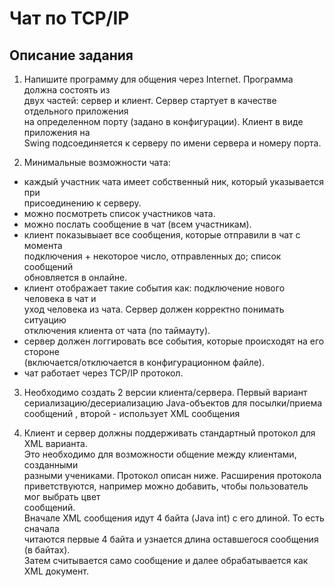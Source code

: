 # Чат по TCP/IP

## Описание задания

1. Напишите программу для общения через Internet. Программа должна состоять из  
двух частей: сервер и клиент. Сервер стартует в качестве отдельного приложения  
на определенном порту (задано в конфигурации). Клиент в виде приложения на  
Swing подсоединяется к серверу по имени сервера и номеру порта.

2. Минимальные возможности чата:

- каждый участник чата имеет собственный ник, который указывается при  
  присоединению к серверу.  
- можно посмотреть список участников чата.  
- можно послать сообщение в чат (всем участникам).  
- клиент показывыает все сообщения, которые отправили в чат с момента  
  подключения + некоторое число, отправленных до; список сообщений  
  обновляется в онлайне.  
- клиент отображает такие события как: подключение нового человека в чат и  
  уход человека из чата. Сервер должен корректно понимать ситуацию  
  отключения клиента от чата (по таймауту).  
- сервер должен логгировать все события, которые происходят на его стороне  
  (включается/отключается в конфигурационном файле).  
- чат работает через TCP/IP протокол.

3. Необходимо создать 2 версии клиента/сервера. Первый вариант  
сериализацию/десериализацию Java-объектов для посылки/приема сообщений , второй - использует XML сообщения 

4. Клиент и сервер должны поддерживать стандартный протокол для XML варианта.  
Это необходимо для возможности общение между клиентами, созданными  
разными учениками. Протокол описан ниже. Расширения протокола  
приветствуются, например можно добавить, чтобы пользователь мог выбрать цвет  
сообщений.  
Вначале XML сообщения идут 4 байта (Java int) с его длиной. То есть сначала  
читаются первые 4 байта и узнается длина оставшегося сообщения (в байтах).  
Затем считывается само сообщение и далее обрабатывается как XML документ.
